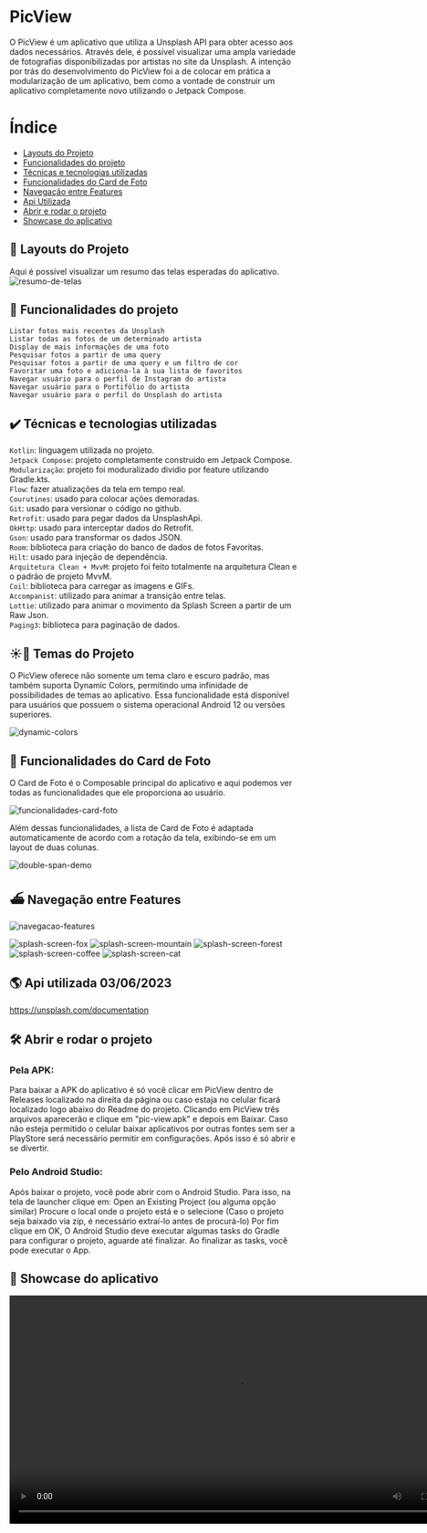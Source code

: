 # PicView
O PicView é um aplicativo que utiliza a Unsplash API para obter acesso aos dados necessários. Através dele, é possível visualizar uma ampla variedade de fotografias disponibilizadas por artistas no site da Unsplash. A intenção por trás do desenvolvimento do PicView foi a de colocar em prática a modularização de um aplicativo, bem como a vontade de construir um aplicativo completamente novo utilizando o Jetpack Compose.

# Índice 

* [Layouts do Projeto](#-📱-layouts-do-projeto)
* [Funcionalidades do projeto](##funcionalidades-do-projeto)
* [Técnicas e tecnologias utilizadas](#técnicas-e-tecnologias-utilizadas)
* [Funcionalidades do Card de Foto](#funcionalidades-do-card-de-foto)
* [Navegação entre Features](#navegação-entre-features)
* [Api Utilizada](#api-utilizada-03/06/2023)
* [Abrir e rodar o projeto](#abrir-e-rodar-o-projeto)
* [Showcase do aplicativo](#showcase-do-aplicativo)

## 📱 Layouts do Projeto
Aqui é possível visualizar um resumo das telas esperadas do aplicativo.
![resumo-de-telas](https://github.com/gabrielbmmaia/PicView/assets/109977155/bdd8f25f-e017-422d-9df5-f9920e63e3f5)


## 🔨 Funcionalidades do projeto
`Listar fotos mais recentes da Unsplash` <br>
`Listar todas as fotos de um determinado artista` <br>
`Display de mais informações de uma foto` <br>
`Pesquisar fotos a partir de uma query` <br>
`Pesquisar fotos a partir de uma query e um filtro de cor` <br>
`Favoritar uma foto e adiciona-la à sua lista de favoritos` <br>
`Navegar usuário para o perfil de Instagram do artista` <br>
`Navegar usuário para o Portifólio do artista` <br>
`Navegar usuário para o perfil do Unsplash do artista` <br>

## ✔️ Técnicas e tecnologias utilizadas
`Kotlin`: linguagem utilizada no projeto. <br>
`Jetpack Compose`: projeto completamente construido em Jetpack Compose. <br>
`Modularização`: projeto foi moduralizado dividio por feature utilizando Gradle.kts. <br>
`Flow`: fazer atualizações da tela em tempo real. <br>
`Courutines`: usado para colocar ações demoradas. <br>
`Git`: usado para versionar o código no github. <br>
`Retrofit`: usado para pegar dados da UnsplashApi. <br>
`OkHttp`: usado para interceptar dados do Retrofit. <br>
`Gson`: usado para transformar os dados JSON. <br>
`Room`: biblioteca para criação do banco de dados de fotos Favoritas. <br>
`Hilt`: usado para injeção de dependência. <br>
`Arquitetura Clean + MvvM`: projeto foi feito totalmente na arquitetura Clean e o padrão de projeto MvvM. <br>
`Coil`: biblioteca para carregar as imagens e GIFs. <br>
`Accompanist`: utilizado para animar a transição entre telas. <br>
`Lottie`: utilizado para animar o movimento da Splash Screen a partir de um Raw Json. <br>
`Paging3`: biblioteca para paginação de dados. <br>


## ☀️🌙 Temas do Projeto
O PicView oferece não somente um tema claro e escuro padrão, mas também suporta Dynamic Colors, permitindo uma infinidade de possibilidades de temas ao aplicativo. Essa funcionalidade está disponível para usuários que possuem o sistema operacional Android 12 ou versões superiores.

![dynamic-colors](https://github.com/gabrielbmmaia/PicView/assets/109977155/4f26b1fd-a44f-4d4a-88de-9b00d852331f)

## 📱 Funcionalidades do Card de Foto
O Card de Foto é o Composable principal do aplicativo e aqui podemos ver todas as funcionalidades que ele proporciona ao usuário.

![funcionalidades-card-foto](https://github.com/gabrielbmmaia/PicView/assets/109977155/a45ea746-6d7d-4d09-b427-cddfd1163b0f)

Além dessas funcionalidades, a lista de Card de Foto é adaptada automaticamente de acordo com a rotação da tela, exibindo-se em um layout de duas colunas.

![double-span-demo](https://github.com/gabrielbmmaia/PicView/assets/109977155/b0e2efd4-8831-40c4-9086-1af0e30d3d06)


## ⛴️ Navegação entre Features
![navegacao-features](https://github.com/gabrielbmmaia/PicView/assets/109977155/f4052999-31b3-4e36-8f4c-00e46226005b)


![splash-screen-fox](https://github.com/gabrielbmmaia/PicView/assets/109977155/24cde29d-43ca-4c4f-be4b-b4b44971dbc8)
![splash-screen-mountain](https://github.com/gabrielbmmaia/PicView/assets/109977155/7aff006e-82dc-49a2-93b6-8a32ce7ced5a)
![splash-screen-forest](https://github.com/gabrielbmmaia/PicView/assets/109977155/d22dbe30-afa5-4b06-a6b6-81a5f0576450)
![splash-screen-coffee](https://github.com/gabrielbmmaia/PicView/assets/109977155/13428386-d8cb-4f8f-bc0c-57b7f0497a7c)
![splash-screen-cat](https://github.com/gabrielbmmaia/PicView/assets/109977155/dbfa8586-722d-43a1-93b6-de8f5e46163c)

## 🌎 Api utilizada 03/06/2023
https://unsplash.com/documentation

## 🛠️ Abrir e rodar o projeto

### Pela APK: <br>
Para baixar a APK do aplicativo é só você clicar em PicView dentro de Releases localizado na direita da página ou caso estaja no celular ficará localizado logo abaixo do Readme do projeto. Clicando em PicView três arquivos aparecerão e clique em "pic-view.apk" e depois em Baixar. Caso não esteja permitido o celular baixar aplicativos por outras fontes sem ser a PlayStore será necessário permitir em configurações. Após isso é só abrir e se divertir.

### Pelo Android Studio: <br>
Após baixar o projeto, você pode abrir com o Android Studio. Para isso, na tela de launcher clique em:
Open an Existing Project (ou alguma opção similar) Procure o local onde o projeto está e o selecione (Caso o projeto seja baixado via zip, é necessário extraí-lo
antes de procurá-lo) Por fim clique em OK, O Android Studio deve executar algumas tasks do Gradle para configurar o projeto, aguarde até finalizar. Ao finalizar as 
tasks, você pode executar o App.

## 🎥 Showcase do aplicativo
<div align="center">
 <video src=https://github.com/gabrielbmmaia/PicView/assets/109977155/8f4e7a6c-462d-423c-80b8-82667ee1ff4a width=800/>
<div/>
